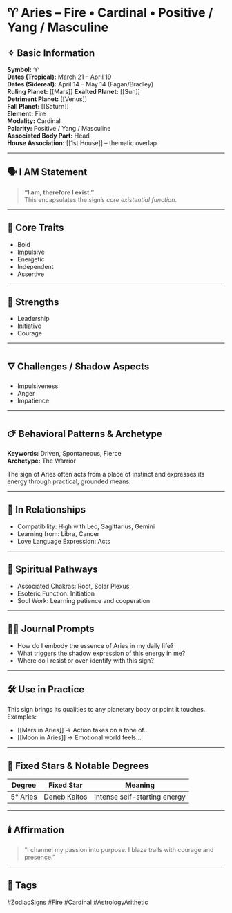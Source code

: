 # ♈ Aries – Fire • Cardinal • Positive / Yang / Masculine

## ✧ Basic Information
**Symbol:** ♈  
**Dates (Tropical):** March 21 – April 19  
**Dates (Sidereal):** April 14 – May 14 (Fagan/Bradley)  
**Ruling Planet:** [[Mars]]
**Exalted Planet:** [[Sun]]  
**Detriment Planet:** [[Venus]]  
**Fall Planet:** [[Saturn]]  
**Element:** Fire  
**Modality:** Cardinal  
**Polarity:** Positive / Yang / Masculine  
**Associated Body Part:** Head  
**House Association:** [[1st House]] – thematic overlap

---

## 🗣️ I AM Statement

> **“I am, therefore I exist.”**  
> This encapsulates the sign’s *core existential function*.

---

## 🔑 Core Traits
- Bold
- Impulsive
- Energetic
- Independent
- Assertive

---

## 🌿 Strengths
- Leadership
- Initiative
- Courage

---

## 🜄 Challenges / Shadow Aspects
- Impulsiveness
- Anger
- Impatience

---

## 🜚 Behavioral Patterns & Archetype

**Keywords:** Driven, Spontaneous, Fierce  
**Archetype:** The Warrior

The sign of Aries often acts from a place of instinct and expresses its energy through practical, grounded means.

---

## 🌌 In Relationships

- Compatibility: High with Leo, Sagittarius, Gemini  
- Learning from: Libra, Cancer  
- Love Language Expression: Acts

---

## 🪷 Spiritual Pathways

- Associated Chakras: Root, Solar Plexus  
- Esoteric Function: Initiation  
- Soul Work: Learning patience and cooperation  

---

## ✍🏼 Journal Prompts

- How do I embody the essence of Aries in my daily life?  
- What triggers the shadow expression of this energy in me?  
- Where do I resist or over-identify with this sign?

---

## 🛠️ Use in Practice

This sign brings its qualities to any planetary body or point it touches.  
Examples:

- [[Mars in Aries]] → Action takes on a tone of…  
- [[Moon in Aries]] → Emotional world feels…

---

## 🌠 Fixed Stars & Notable Degrees

| Degree | Fixed Star | Meaning |
|--------|------------|---------|
| 5° Aries | Deneb Kaitos | Intense self-starting energy |

---

## 🕯️ Affirmation

> “I channel my passion into purpose. I blaze trails with courage and presence.”

---

## 🔖 Tags
#ZodiacSigns #Fire #Cardinal #AstrologyArithetic
